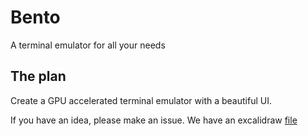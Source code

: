 # Bento

A terminal emulator for all your needs

## The plan

Create a GPU accelerated terminal emulator with a beautiful UI.

If you have an idea, please make an issue. We have an excalidraw [file](/bento.excalidraw)